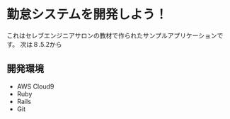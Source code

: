 # 勤怠システムを開発しよう！

これはセレブエンジニアサロンの教材で作られたサンプルアプリケーションです。
次は８.5.2から
## 開発環境

* AWS Cloud9
* Ruby
* Rails
* Git